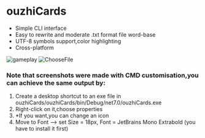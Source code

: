 # ouzhiCards
* Simple CLI interface
* Easy to rewrite and moderate .txt format file word-base
* UTF-8 symbols support,color highlighting
* Cross-platform 

![gameplay](https://user-images.githubusercontent.com/89636691/209673556-4876df33-5a9a-4a55-b66e-82277f910cdd.png)
![ChooseFile](https://user-images.githubusercontent.com/89636691/209672677-36a68b4f-be51-40ee-adb6-b835dabbd832.png)

### Note that screenshots were made with CMD customisation,you can achieve the same output by:
1. Create a desktop shortcut to an exe file in ouzhiCards/ouzhiCards/bin/Debug/net7.0/ouzhiCards.exe
1. Right-click on it,choose properties
1. *If you want,you can change an icon
1. Move to Font --> set Size = 18px, Font = JetBrains Mono Extrabold (you have to install it first)
